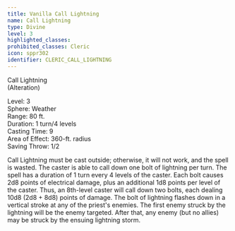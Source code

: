 ```yaml
---
title: Vanilla Call Lightning
name: Call Lightning
type: Divine
level: 3
highlighted_classes: 
prohibited_classes: Cleric
icon: sppr302
identifier: CLERIC_CALL_LIGHTNING
---
```

Call Lightning  
(Alteration)  
  
Level: 3  
Sphere: Weather   
Range: 80 ft.  
Duration: 1 turn/4 levels  
Casting Time: 9  
Area of Effect: 360-ft. radius   
Saving Throw: 1/2  
  
Call Lightning must be cast outside; otherwise, it will not work, and the spell is wasted. The caster is able to call down one bolt of lightning per turn. The spell has a duration of 1 turn every 4 levels of the caster. Each bolt causes 2d8 points of electrical damage, plus an additional 1d8 points per level of the caster. Thus, an 8th-level caster will call down two bolts, each dealing 10d8 (2d8 + 8d8) points of damage. The bolt of lightning flashes down in a vertical stroke at any of the priest's enemies. The first enemy struck by the lightning will be the enemy targeted. After that, any enemy (but no allies) may be struck by the ensuing lightning storm.  

